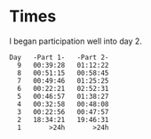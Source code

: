 # Times
I began participation well into day 2.

```
Day   -Part 1-   -Part 2-
  9   00:39:28   01:12:22
  8   00:51:15   00:58:45
  7   00:49:46   01:25:25
  6   00:22:21   02:52:31
  5   00:46:57   01:38:27
  4   00:32:58   00:48:08
  3   00:22:56   00:47:57
  2   18:34:21   19:46:31
  1       >24h       >24h
```

